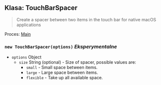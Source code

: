 ## Klasa: TouchBarSpacer

> Create a spacer between two items in the touch bar for native macOS applications

Proces: [Main](../tutorial/application-architecture.md#main-and-renderer-processes)

### `new TouchBarSpacer(options)` _Eksperymentalne_

* `options` Object
  * `size` String (optional) - Size of spacer, possible values are:
    * `small` - Small space between items.
    * `large` - Large space between items.
    * `flexible` - Take up all available space.
